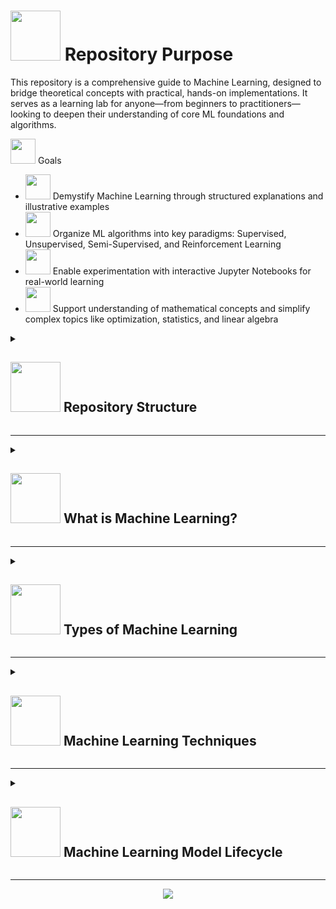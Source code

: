 # <img src="https://cdn-icons-png.flaticon.com/512/6062/6062189.png" width="80"/> Repository Purpose


This repository is a comprehensive guide to Machine Learning, designed to bridge theoretical concepts with practical, hands-on implementations. It serves as a learning lab for anyone—from beginners to practitioners—looking to deepen their understanding of core ML foundations and algorithms.

<img src="https://cdn-icons-png.flaticon.com/512/4333/4333345.png" width="40"/>  Goals
- <img src="https://cdn-icons-png.flaticon.com/512/1960/1960248.png" width="40"/> Demystify Machine Learning through structured explanations and illustrative examples
- <img src="https://cdn-icons-png.flaticon.com/512/10087/10087719.png" width="40"/> Organize ML algorithms into key paradigms: Supervised, Unsupervised, Semi-Supervised, and Reinforcement Learning
- <img src="https://cdn-icons-png.flaticon.com/512/5555/5555413.png" width="40"/> Enable experimentation with interactive Jupyter Notebooks for real-world learning
- <img src="https://cdn-icons-png.flaticon.com/512/4681/4681808.png" width="40"/> Support understanding of mathematical concepts and simplify complex topics like optimization, statistics, and linear algebra


<details> <summary> <h2><img src="https://cdn-icons-png.flaticon.com/512/18310/18310876.png" width="80"/>  Repository Structure </h2></summary>
  
```
machine-learning/
│
├── README.md                             # High-level introduction to Machine Learning
│
├── supervised/
│   ├── 00.concepts.md                       # Core concepts: labeled data, overfitting, etc.
│   ├── 01.linear_regression.md
│   ├── 02.logistic_regression.md
│   ├── 03.k_nearest_neighbors.md
│   ├── 04.naive_bayes.md
│   ├── 05.svm.md
│   ├── 06.decision_trees.md
│   ├── 07.random_forest.md
│   ├── 08.gradient_boosting.md
│   ├── 09.neural_networks.md
│   ├── algorithms/
│   └── notebooks/
│
├── unsupervised/
│   ├── 00.concepts.md                       # Key ideas: clustering, dimensionality reduction, etc.
│   ├── 01.k_means.md
│   ├── 02.dbscan.md
│   ├── 03.hierarchical_clustering.md
│   ├── 04.pca.md
│   ├── 05.tsne.md
│   ├── algorithms/
│   └── notebooks/
│
├── reinforcement_learning/
│   ├── 00.concepts.md                       # Basics of agents, environments, rewards, etc.
│   ├── 01.q_learning.md
│   ├── 02.sarsa.md
│   ├── 03.deep_q_network.md
│   ├── 04.policy_gradient.md
│   ├── algorithms/
│   └── notebooks/
│
├── semi_supervised_learning/
│   ├── 00.concepts.md                       # Hybrid between supervised and unsupervised
│   ├── 01.self_training.md
│   ├── 02.label_propagation.md
│   ├── algorithms/
│   └── notebooks/
│
└── shared_resources/
    ├── datasets/                         # Sample datasets used across topics
    ├── utils/                            # Reusable utility functions
    └── references.md                     # Useful academic references and links
```
</details>

<hr/>

<details> <summary> <h2><img src="https://cdn-icons-png.flaticon.com/512/6062/6062189.png" width="80"/> What is Machine Learning?</h2></summary>

Machine Learning (ML) is a subset of Artificial Intelligence that allows systems to learn from experience (data) and improve their performance on a task without being explicitly programmed with rules.
Instead of following hardcoded instructions, the system identifies patterns in data and uses those patterns to make predictions or decisions.

<h3>Analogy:</h3>
Think of a baby learning to recognize animals. At first, the baby is shown pictures of cats and dogs. Over time, the baby begins to notice patterns — cats have pointy ears, dogs often have longer snouts. Eventually, the baby can identify a new picture as a "dog" or "cat" based on what they’ve seen before — even without being told the rules. Machine Learning works in a similar way: it learns from examples instead of being told exactly what to do.

<h3>Example:</h3>
A machine learning model learns to recommend movies based on a user's viewing history and preferences — just like how a friend might suggest a movie based on what you’ve enjoyed before.

</details>

<hr/>

<details> <summary> <h2><img src="https://cdn-icons-png.flaticon.com/512/6062/6062189.png" width="80"/> Types of Machine Learning</h2></summary>

<h3><img src="https://cdn-icons-png.flaticon.com/512/6229/6229938.png" width="70"/> Supervised Learning </h3>
This is by far the most widely used type of ML in real-world applications.

- **What it is:** You train a model on labeled data (i.e., the input and expected output are both known).
- **Use Cases:**
  - Email spam detection
  - Credit scoring
  - Medical diagnosis
  - House price prediction

<h4> ✅ Popular Algorithms </h4>

<details>
  <summary><img src="https://cdn-icons-png.flaticon.com/512/2620/2620536.png" width="50"/> Linear Regression</summary>

- **Concept:** Predicts a continuous value (e.g., student test score) based on one or more input features.
- **Essential Math:**
  
    # $y = w_1x_1 + w_2x_2 + \cdots + w_nx_n + b$


- It minimizes the **Mean Squared Error (MSE)** between predicted and actual values.
- **Use Case:** Predicting prices, trends, or scores.

</details>

<details>
  <summary><img src="https://cdn-icons-png.flaticon.com/512/3295/3295481.png" width="50"/> Logistic Regression</summary>

- **Concept:** Used for binary classification (e.g., pass/fail, spam/ham).
- **Essential Math:**

  # $P(y = 1 \mid x) = \sigma(w_1x_1 + w_2x_2 + \cdots + w_nx_n + b)$

  Where the **sigmoid function** is:

  # $\sigma(z) = \frac{1}{1 + e^{-z}}$

- **Use Case:** Disease prediction, marketing response, fraud detection.

</details>

<details>
  <summary><img src="https://cdn-icons-png.flaticon.com/512/1960/1960357.png" width="50"/> Decision Trees</summary>

- **Concept:** A flowchart-like structure where each internal node splits the data based on a feature.
- **Essential Math:**

  - **Gini Impurity:**
    # $G = 1 - \sum_{i=1}^{C} p_i^2$
    
  - **Entropy (for Information Gain):**
    # $H = - \sum_{i=1}^{C} p_i \log_2(p_i)$

- **Use Case:** Customer segmentation, credit risk modeling.

</details>

<details>
  <summary><img src="https://i.ibb.co/676KwYXF/random-forest.png" width="50"/> Random Forest</summary>

- **Concept:** An ensemble of decision trees trained on random subsets of data and features.
- **Essential Math:**
  - For **Regression**:

    # ŷ = (1 / T) × (y₁ + y₂ + ... + yₜ)

- For **Classification**:

   # ŷ = majority vote of (y₁, y₂, ..., yₜ)

- **Use Case:** Robust classification and regression tasks, e.g., loan approval, stock prediction.

</details>

<details>
  <summary><img src="https://i.ibb.co/4R3pTJyj/svm.png" width="50"/>  Support Vector Machines (SVM)</summary>

- **Concept:**
  - Finds the hyperplane that best separates the data into classes.
- **Essential Math:**
  - Decision boundary:
    # $w \cdot x + b = 0$
  - Optimization constraint:
    # $y_i(w \cdot x_i + b) \geq 1$
  - Margin to maximize:
    # $\frac{2}{\lVert w \rVert}$
- **Can use the _kernel trick_** (e.g., RBF kernel) to handle **non-linear** decision boundaries.  
- **Use Case:** Text classification, face recognition, bioinformatics.

</details>

<details>
  <summary><img src="https://i.ibb.co/MkS0BttC/knn.png" width="50"/> k-Nearest Neighbors (kNN)</summary>

- **Concept:** Classifies a sample based on the majority vote (classification) or average (regression) of its k closest neighbors.
- **Essential Math:**

  - **Euclidean Distance:**
    # $d(x, x') = \sqrt{ \sum_{i=1}^{n} (x_i - x'_i)^2 }$

- **Other distance metrics** can be used, such as **Manhattan**, **Cosine**, or **Minkowski**, depending on the data.
- **Use Case:** Recommender systems, image classification, anomaly detection.

</details>

<hr/>

<h3> <img src="https://cdn-icons-png.flaticon.com/512/6062/6062161.png" width="60"/> Unsupervised Learning </h3>

- **What it is:** The model tries to find patterns and groupings in the data without labeled outputs.
- **Use Cases:**
  - Customer segmentation
  - Market basket analysis
  - Anomaly detection
- **Popular Algorithms:**
  - k-Means Clustering
  - DBSCAN
  - PCA (Principal Component Analysis)
- **Python Libraries:** `scikit-learn`, `scipy`, `matplotlib`

<hr/>

<h3> <img src="https://cdn-icons-png.flaticon.com/512/10087/10087719.png" width="60"/> Reinforcement Learning </h3>

- **What it is:** An agent learns to make decisions by interacting with an environment and getting feedback (rewards or penalties).
- **Use Cases:**
  - Robotics
  - Game playing (e.g., AlphaGo)
  - Self-driving cars
- **Popular Libraries:** `OpenAI Gym`, `Stable-Baselines`, `TensorFlow`, `PyTorch`

<hr/>

<h3> <img src="https://cdn-icons-png.flaticon.com/512/1713/1713891.png" width="60"/> Semi-Supervised Learning </h3>

- **What it is:** Combines a small amount of labeled data with a large amount of unlabeled data to improve learning when labeling is expensive.
- **Use Cases:**
  - Web page classification
  - Medical imaging
  - Speech recognition
  - Fraud detection
- **Popular Algorithms:**
  - Self-training
  - Label propagation
  - Semi-supervised Support Vector Machines (S3VM)
  - Graph-based methods
- **Python Libraries:** `scikit-learn`, `sklearn.semi_supervised`, `TensorFlow`, `PyTorch`

</details>

<hr/>

<details> <summary> <h2><img src="https://cdn-icons-png.flaticon.com/512/6062/6062189.png" width="80"/> Machine Learning Techniques</h2></summary>

- **Classification**  
  A supervised learning task where the model learns to categorize data into predefined **classes or labels**.  
  **Example:** Predicting if an email is *spam* or *not spam*.

- **Regression**  
  A supervised learning task where the goal is to predict a **continuous value**.  
  **Example:** Predicting the **price of a house** based on size, location, etc.

- **Clustering**  
  An **unsupervised learning** method where the algorithm groups data into **clusters** based on similarity—without predefined labels.  
  **Example:** Segmenting customers into groups based on their behavior or purchases.

- **Anomaly Detection**  
  Identifying data points that are **unusual or deviate** significantly from the majority.  
  **Example:** Detecting **fraudulent credit card transactions**.

- **Sequence Mining**  
  Analyzing and identifying **patterns in ordered data** (sequences), especially over time.  
  **Example:** Finding common sequences in **customer purchases** or website navigation.

- **Dimension Reduction**  
  Reducing the number of features (dimensions) in a dataset while keeping important information—used to simplify models and visualize high-dimensional data.  
  **Example:** Using **PCA (Principal Component Analysis)** to reduce image data with thousands of pixels into just a few features.

- **Recommendation System**  
  A system that suggests **items** (movies, products, etc.) to users based on their preferences or behaviors.  
  **Example:** Netflix recommending **movies or shows** based on your watch history.

</details>

<hr/>

<details> <summary> <h2><img src="https://cdn-icons-png.flaticon.com/512/6062/6062189.png" width="80"/> Machine Learning Model Lifecycle</h2></summary>

- **Problem Definition**  
  Clearly define the **objective** of the machine learning task.  
  **Example:** Predict customer churn or classify product reviews as positive or negative.

- **Data Collection**  
  Gather relevant and sufficient **raw data** from various sources like databases, APIs, sensors, or manual input.  
  **Example:** Collecting user behavior logs or survey results.

- **Data Preparation**  
  Clean, transform, and structure the data for training. This includes **handling missing values**, **encoding categories**, and **normalizing** values.  
  **Example:** Converting text into numeric form or removing outliers.

- **Model Development and Evaluation**  
  Choose a model type, train it using prepared data, and evaluate its **accuracy, precision, recall**, or other relevant metrics.  
  **Example:** Training a decision tree and evaluating it using cross-validation.

- **Model Deployment**  
  Integrate the trained model into a **production environment** where it can receive real input and make predictions.  
  **Example:** Deploying a fraud detection model via an API to monitor real-time transactions.
</details>

<hr/>

<div align="center">
  <img src="https://i.ibb.co/kgNSnpv/git-support.png">
</div>


